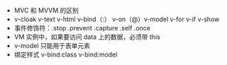 - MVC 和 MVVM 的区别
- v-cloak v-text v-html v-bind（:） v-on（@）v-model v-for v-if v-show
- 事件修饰符：.stop .prevent .capture .self .once
- VM 实例中，如果要访问 data 上的数据，必须带 this
- v-model 只能用于表单元素
- 绑定样式 v-bind:class v-bind:model
